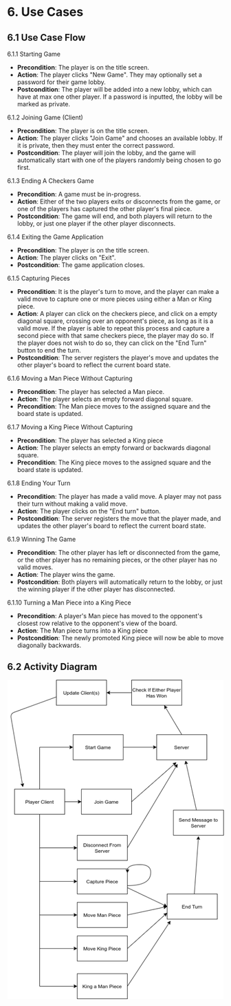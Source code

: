 # 6. Use Cases

## 6.1 Use Case Flow

6.1.1 Starting Game 
* **Precondition**: The player is on the title screen.
* **Action**: The player clicks "New Game". They may optionally set a password for their game lobby.
* **Postcondition**: The player will be added into a new lobby, which can have at max one other
  player. If a password is inputted, the lobby will be marked as private.

6.1.2 Joining Game (Client)
* **Precondition**: The player is on the title screen.
* **Action**: The player clicks "Join Game" and chooses an available lobby. If it is private, then
  they must enter the correct password.
* **Postcondition**: The player will join the lobby, and the game will automatically start with one
  of the players randomly being chosen to go first.

6.1.3 Ending A Checkers Game
* **Precondition**: A game must be in-progress.
* **Action**: Either of the two players exits or disconnects from the game, or one of the players has captured the other
  player's final piece.
* **Postcondition**: The game will end, and both players will return to the lobby, or just one
  player if the other player disconnects.

6.1.4 Exiting the Game Application
* **Precondition**: The player is on the title screen.
* **Action**: The player clicks on "Exit".
* **Postcondition**: The game application closes.

6.1.5 Capturing Pieces
* **Precondition**: It is the player's turn to move, and the player can make a valid move to capture
  one or more pieces using either a Man or King piece.
* **Action**: A player can click on the checkers piece, and click on a empty diagonal square,
  crossing over an opponent's piece, as long as it is a valid move. If the player is able to repeat
  this process and capture a second piece with that same checkers piece, the player may do so. 
  If the player does not wish to do so, they can click on the "End Turn" button to end the turn. 
* **Postcondition**: The server registers the player's move and updates the other player's board to
  reflect the current board state.

6.1.6 Moving a Man Piece Without Capturing
* **Precondition**: The player has selected a Man piece.
* **Action**: The player selects an empty forward diagonal square.
* **Precondition**: The Man piece moves to the assigned square and the board state is updated.

6.1.7 Moving a King Piece Without Capturing
* **Precondition**: The player has selected a King piece
* **Action**: The player selects an empty forward or backwards diagonal square.
* **Precondition**: The King piece moves to the assigned square and the board state is updated.

6.1.8 Ending Your Turn
* **Precondition**: The player has made a valid move. A player may not pass their turn without
  making a valid move.
* **Action**: The player clicks on the "End turn" button.
* **Postcondition**: The server registers the move that the player made, and updates the other
  player's board to reflect the current board state.

6.1.9 Winning The Game
* **Precondition**: The other player has left or disconnected from the game, or the other player has
  no remaining pieces, or the other player has no valid moves.
* **Action**: The player wins the game.
* **Postcondition**: Both players will automatically return to the lobby, or just the winning player
  if the other player has disconnected.

6.1.10 Turning a Man Piece into a King Piece
* **Precondition**: A player's Man piece has moved to the opponent's closest row relative to
  the opponent's view of the board.
* **Action**: The Man piece turns into a King piece
* **Postcondition**: The newly promoted King piece will now be able to move diagonally backwards.

## 6.2 Activity Diagram

![Image of Activity Diagram](img/usecase-diagram.png)
